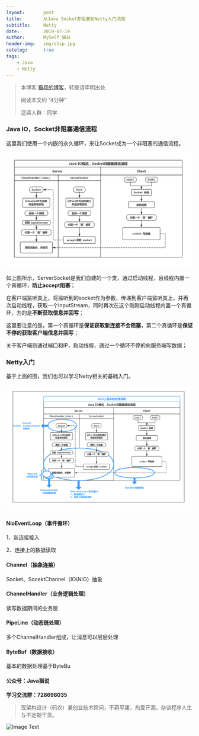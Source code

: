 ```yaml
---
layout:       post
title:        从Java Socket非阻塞到Netty入门流程
subtitle:     Netty
date:         2019-07-19
author:       MySelf 猫叔
header-img:   img/ship.jpg
catelog:      true
tags:
    - Java
    - Netty
---
```


> 本博客 [猫叔的博客](https://unclecatmyself.github.io/)，转载请申明出处
>
> 阅读本文约 “4分钟”
>
> 适读人群：同学

### Java IO，Socket非阻塞通信流程

这里我们使用一个内嵌的永久循环，来让Socket成为一个非阻塞的通信流程。

![image](https://raw.githubusercontent.com/UncleCatMySelf/img-myself/master/img/%E5%BE%AE%E4%BF%A1%E5%85%AC%E4%BC%97%E5%8F%B7/2019/7/java.png)

如上图所示，ServerSocket是我们自建的一个类，通过启动线程，且线程内置一个真循环，**防止accept阻塞**；

在客户端监听类上，将监听到的socket作为参数，传递到客户端监听类上，并再次启动线程，获取一个InputStream，同时再次在这个刚刚启动线程内置一个真循环，为的是**不断获取信息并回写**；

这里要注意的是，第一个真循环是**保证获取新连接不会阻塞**，第二个真循环是**保证不停的获取客户端信息并回写**；

关于客户端则通过端口和IP，启动线程，通过一个循环不停的向服务端写数据；

### Netty入门

基于上面的图，我们也可以学习Netty相关的基础入门。

![image](https://raw.githubusercontent.com/UncleCatMySelf/img-myself/master/img/%E5%BE%AE%E4%BF%A1%E5%85%AC%E4%BC%97%E5%8F%B7/2019/7/netty.png)

#### NioEventLoop（事件循环）

1、新连接接入 

2、连接上的数据读取

#### Channel（抽象连接）

Socket、SocektChannel（IO\NIO）抽象

#### ChannelHandler（业务逻辑处理）

读写数据期间的业务层

#### PipeLine（动态链处理）

多个ChannelHandler组成，让消息可以层层处理

#### ByteBuf（数据接收）

基本的数据处理基于ByteBu

#### 公众号：Java猫说

**学习交流群：728698035**

> 现架构设计（码农）兼创业技术顾问，不羁平庸，热爱开源，杂谈程序人生与不定期干货。

![Image Text](https://user-gold-cdn.xitu.io/2018/12/28/167f41f1a5729856?w=344&h=344&f=jpeg&s=8231)
